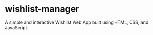 # wishlist-manager
A simple and interactive Wishlist Web App built using HTML, CSS, and JavaScript. 
